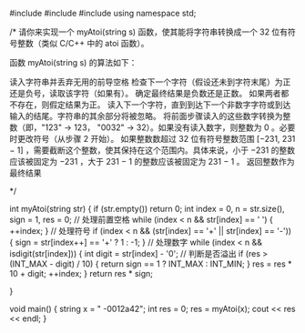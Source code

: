 #include <string>
#include <stack>
#include <iostream>
using namespace std;


/*
请你来实现一个 myAtoi(string s) 函数，使其能将字符串转换成一个 32 位有符号整数（类似 C/C++ 中的 atoi 函数）。

函数 myAtoi(string s) 的算法如下：

读入字符串并丢弃无用的前导空格
检查下一个字符（假设还未到字符末尾）为正还是负号，读取该字符（如果有）。 确定最终结果是负数还是正数。 如果两者都不存在，则假定结果为正。
读入下一个字符，直到到达下一个非数字字符或到达输入的结尾。字符串的其余部分将被忽略。
将前面步骤读入的这些数字转换为整数（即，"123" -> 123， "0032" -> 32）。如果没有读入数字，则整数为 0 。必要时更改符号（从步骤 2 开始）。
如果整数数超过 32 位有符号整数范围 [−231,  231 − 1] ，需要截断这个整数，使其保持在这个范围内。具体来说，小于 −231 的整数应该被固定为 −231 ，大于 231 − 1 的整数应该被固定为 231 − 1 。
返回整数作为最终结果


*/

int myAtoi(string str)
{
	if (str.empty()) 
		return 0;
	int index = 0, n = str.size(), sign = 1, res = 0;
	// 处理前置空格
	while (index < n && str[index] == ' ')
	{
		++index;
	}
	// 处理符号
	if (index < n && (str[index] == '+' || str[index] == '-')) 
	{
		sign = str[index++] == '+' ? 1 : -1;
	}
	// 处理数字
	while (index < n && isdigit(str[index]))
	{
		int digit = str[index] - '0';
		// 判断是否溢出
		if (res > (INT_MAX - digit) / 10)
		{
			return sign == 1 ? INT_MAX : INT_MIN;
		}
		res = res * 10 + digit;
		++index;
	}
	return res * sign;

}

void main()
{
	string x = " -0012a42";
	int res = 0;
	res = myAtoi(x);
	cout << res << endl;
}